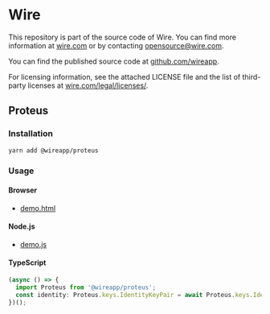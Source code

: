 # Wire

This repository is part of the source code of Wire. You can find more information at [wire.com](https://wire.com) or by contacting opensource@wire.com.

You can find the published source code at [github.com/wireapp](https://github.com/wireapp).

For licensing information, see the attached LICENSE file and the list of third-party licenses at [wire.com/legal/licenses/](https://wire.com/legal/licenses/).

## Proteus

### Installation

```bash
yarn add @wireapp/proteus
```

### Usage

#### Browser

- [demo.html](./src/demo/demo.html)

#### Node.js

- [demo.js](./src/demo/demo.js)

#### TypeScript

```typescript
(async () => {
  import Proteus from '@wireapp/proteus';
  const identity: Proteus.keys.IdentityKeyPair = await Proteus.keys.IdentityKeyPair.new();
})();
```
